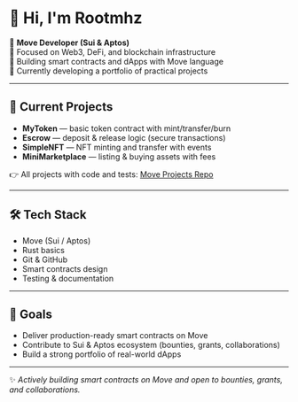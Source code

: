 # 👋 Hi, I'm Rootmhz

🚀 **Move Developer (Sui & Aptos)**  
🔹 Focused on Web3, DeFi, and blockchain infrastructure  
🔹 Building smart contracts and dApps with Move language  
🔹 Currently developing a portfolio of practical projects  

---

## 📂 Current Projects
- **MyToken** — basic token contract with mint/transfer/burn  
- **Escrow** — deposit & release logic (secure transactions)  
- **SimpleNFT** — NFT minting and transfer with events  
- **MiniMarketplace** — listing & buying assets with fees  

👉 All projects with code and tests: [Move Projects Repo](https://github.com/yourusername/move-projects)

---

## 🛠 Tech Stack
- Move (Sui / Aptos)
- Rust basics
- Git & GitHub
- Smart contracts design
- Testing & documentation

---

## 🎯 Goals
- Deliver production-ready smart contracts on Move  
- Contribute to Sui & Aptos ecosystem (bounties, grants, collaborations)  
- Build a strong portfolio of real-world dApps  

---
✨ *Actively building smart contracts on Move and open to bounties, grants, and collaborations.*
